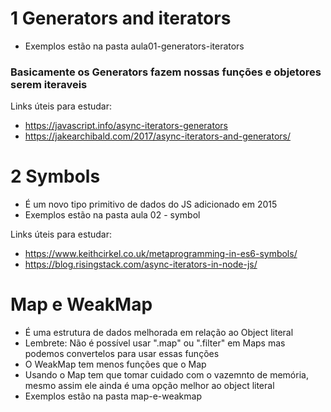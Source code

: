# 1 Generators and iterators

- Exemplos estão na pasta aula01-generators-iterators

### Basicamente os Generators fazem nossas funções e objetores serem iteraveis

Links úteis para estudar:

- https://javascript.info/async-iterators-generators
- https://jakearchibald.com/2017/async-iterators-and-generators/

# 2 Symbols

- É um novo tipo primitivo de dados do JS adicionado em 2015
- Exemplos estão na pasta aula 02 - symbol

Links úteis para estudar:

- https://www.keithcirkel.co.uk/metaprogramming-in-es6-symbols/
- https://blog.risingstack.com/async-iterators-in-node-js/

# Map e WeakMap

- É uma estrutura de dados melhorada em relação ao Object literal
- Lembrete: Não é possível usar ".map" ou ".filter" em Maps mas podemos convertelos para usar essas funções
- O WeakMap tem menos funções que o Map
- Usando o Map tem que tomar cuidado com o vazemnto de memória, mesmo assim ele ainda é uma opção
  melhor ao object literal
- Exemplos estão na pasta map-e-weakmap
